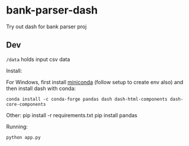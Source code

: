 # bank-parser-dash
Try out dash for bank parser proj

Dev
---
`/data` holds input csv data

Install:

For Windows, first install [miniconda](https://conda.io/miniconda.html) (follow setup to create env also) and then install dash with conda:

    conda install -c conda-forge pandas dash dash-html-components dash-core-components

Other:
    pip install -r requirements.txt
    pip install pandas

Running:

    python app.py
